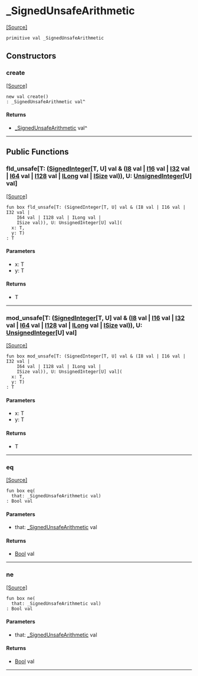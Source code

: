 # _SignedUnsafeArithmetic
<span class="source-link">[[Source]](src/builtin/_arithmetic.md#L-0-17)</span>
```pony
primitive val _SignedUnsafeArithmetic
```

## Constructors

### create
<span class="source-link">[[Source]](src/builtin/_arithmetic.md#L-0-17)</span>


```pony
new val create()
: _SignedUnsafeArithmetic val^
```

#### Returns

* [_SignedUnsafeArithmetic](builtin-_SignedUnsafeArithmetic.md) val^

---

## Public Functions

### fld_unsafe\[T: ([SignedInteger](builtin-SignedInteger.md)\[T, U\] val & ([I8](builtin-I8.md) val | [I16](builtin-I16.md) val | [I32](builtin-I32.md) val | [I64](builtin-I64.md) val | [I128](builtin-I128.md) val | [ILong](builtin-ILong.md) val | [ISize](builtin-ISize.md) val)), U: [UnsignedInteger](builtin-UnsignedInteger.md)\[U\] val\]
<span class="source-link">[[Source]](src/builtin/_arithmetic.md#L-0-18)</span>


```pony
fun box fld_unsafe[T: (SignedInteger[T, U] val & (I8 val | I16 val | I32 val | 
    I64 val | I128 val | ILong val | 
    ISize val)), U: UnsignedInteger[U] val](
  x: T,
  y: T)
: T
```
#### Parameters

*   x: T
*   y: T

#### Returns

* T

---

### mod_unsafe\[T: ([SignedInteger](builtin-SignedInteger.md)\[T, U\] val & ([I8](builtin-I8.md) val | [I16](builtin-I16.md) val | [I32](builtin-I32.md) val | [I64](builtin-I64.md) val | [I128](builtin-I128.md) val | [ILong](builtin-ILong.md) val | [ISize](builtin-ISize.md) val)), U: [UnsignedInteger](builtin-UnsignedInteger.md)\[U\] val\]
<span class="source-link">[[Source]](src/builtin/_arithmetic.md#L-0-26)</span>


```pony
fun box mod_unsafe[T: (SignedInteger[T, U] val & (I8 val | I16 val | I32 val | 
    I64 val | I128 val | ILong val | 
    ISize val)), U: UnsignedInteger[U] val](
  x: T,
  y: T)
: T
```
#### Parameters

*   x: T
*   y: T

#### Returns

* T

---

### eq
<span class="source-link">[[Source]](src/builtin/_arithmetic.md#L-0-18)</span>


```pony
fun box eq(
  that: _SignedUnsafeArithmetic val)
: Bool val
```
#### Parameters

*   that: [_SignedUnsafeArithmetic](builtin-_SignedUnsafeArithmetic.md) val

#### Returns

* [Bool](builtin-Bool.md) val

---

### ne
<span class="source-link">[[Source]](src/builtin/_arithmetic.md#L-0-18)</span>


```pony
fun box ne(
  that: _SignedUnsafeArithmetic val)
: Bool val
```
#### Parameters

*   that: [_SignedUnsafeArithmetic](builtin-_SignedUnsafeArithmetic.md) val

#### Returns

* [Bool](builtin-Bool.md) val

---

